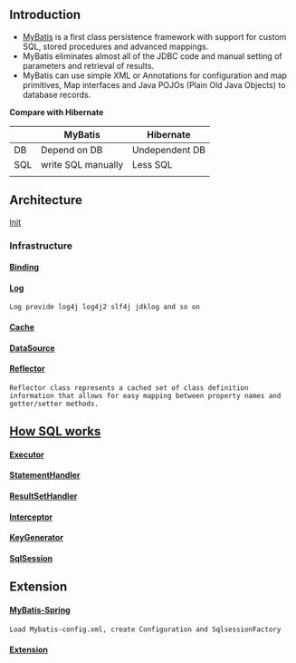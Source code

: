 ## Introduction



- [MyBatis](https://mybatis.org/mybatis-3/) is a first class persistence framework with support for custom SQL, stored procedures and advanced mappings. 
- MyBatis eliminates almost all of the JDBC code and manual setting of parameters and retrieval of results. 
- MyBatis can use simple XML or Annotations for configuration and map primitives, Map interfaces and Java POJOs (Plain Old Java Objects) to database records.

**Compare with Hibernate**

|      | MyBatis            | Hibernate      |
| ---- | ------------------ | -------------- |
| DB   | Depend on DB       | Undependent DB |
| SQL  | write SQL manually | Less SQL       |
|      |                    |                |

## Architecture

[Init](/docs/CS/Java/MyBatis/Init.md)



### Infrastructure
#### [Binding](/docs/CS/Java/MyBatis/binding.md)
#### [Log](/docs/CS/Java/MyBatis/Logging.md)

`Log provide log4j log4j2 slf4j jdklog and so on`

#### [Cache](/docs/CS/Java/MyBatis/Cache.md)
#### [DataSource](/docs/CS/Java/MyBatis/DataSource.md)

#### [Reflector](/docs/CS/Java/MyBatis/Reflector.md)

`Reflector class represents a cached set of class definition information that allows for easy mapping between property names and getter/setter methods.`

## [How SQL works](/docs/CS/Java/MyBatis/Execute.md)



#### [Executor](/docs/CS/Java/MyBatis/Executor.md)
#### [StatementHandler](/docs/CS/Java/MyBatis/StatementHandler.md)
#### [ResultSetHandler](/docs/CS/Java/MyBatis/ResultSetHandler.md)
#### [Interceptor](/docs/CS/Java/MyBatis/Interceptor.md)
#### [KeyGenerator](/docs/CS/Java/MyBatis/KeyGenerator.md)
#### [SqlSession](/docs/CS/Java/MyBatis/SqlSession.md)


## Extension
#### [MyBatis-Spring](/docs/CS/Java/MyBatis/MyBatis-Spring.md)
#### 

`Load Mybatis-config.xml, create Configuration and SqlsessionFactory`

#### [Extension](/docs/CS/Java/MyBatis/Extension.md)